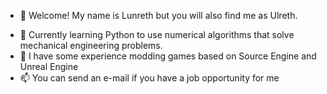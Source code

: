 - 👋 Welcome! My name is Lunreth but you will also find me as Ulreth.
<!--- - 👀 I’m interested in --->
- 🌱 Currently learning Python to use numerical algorithms that solve mechanical engineering problems.
- 💞️ I have some experience modding games based on Source Engine and Unreal Engine
- 📫 You can send an e-mail if you have a job opportunity for me

<!---
Lunreth/Lunreth is a ✨ special ✨ repository because its `README.md` (this file) appears on your GitHub profile.
You can click the Preview link to take a look at your changes.
--->

